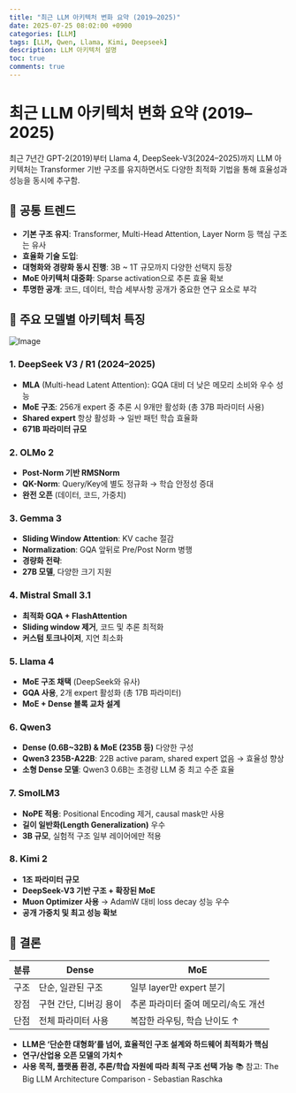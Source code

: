 ```yaml
---
title: "최근 LLM 아키텍처 변화 요약 (2019–2025)"
date: 2025-07-25 08:02:00 +0900
categories: [LLM]
tags: [LLM, Qwen, Llama, Kimi, Deepseek]
description: LLM 아키텍처 설명
toc: true
comments: true
---
```


# 최근 LLM 아키텍처 변화 요약 (2019–2025)

최근 7년간 GPT-2(2019)부터 Llama 4, DeepSeek-V3(2024–2025)까지 LLM 아키텍처는 Transformer 기반 구조를 유지하면서도 다양한 최적화 기법을 통해 효율성과 성능을 동시에 추구함.

## 🔑 공통 트렌드

- **기본 구조 유지**: Transformer, Multi-Head Attention, Layer Norm 등 핵심 구조는 유사
- **효율화 기술 도입**:
- **대형화와 경량화 동시 진행**: 3B ~ 1T 규모까지 다양한 선택지 등장
- **MoE 아키텍처 대중화**: Sparse activation으로 추론 효율 확보
- **투명한 공개**: 코드, 데이터, 학습 세부사항 공개가 중요한 연구 요소로 부각
## 📌 주요 모델별 아키텍처 특징

![Image](https://prod-files-secure.s3.us-west-2.amazonaws.com/e6db513d-ec54-40ff-aa74-2487b0bcfe15/ac24fdd3-febf-45c7-8e99-afb6446591d8/image.png?X-Amz-Algorithm=AWS4-HMAC-SHA256&X-Amz-Content-Sha256=UNSIGNED-PAYLOAD&X-Amz-Credential=ASIAZI2LB4666SBW63ZH%2F20250805%2Fus-west-2%2Fs3%2Faws4_request&X-Amz-Date=20250805T061209Z&X-Amz-Expires=3600&X-Amz-Security-Token=IQoJb3JpZ2luX2VjEB4aCXVzLXdlc3QtMiJGMEQCIFUGgklhTuOwZ4OnI8PQXX5GR5uTCisWs2OLJ2W2Z5vLAiAct3tmvA7WWAIYjvFYukEFygIuqi5tZcl3BPgS2w8s6yr%2FAwhXEAAaDDYzNzQyMzE4MzgwNSIMQASYy0md595dQFOtKtwDdXoIPiAxYwoBNidzg6x4Czt4FMmOLnJ60kQsttdQrL4jIv7cSL%2FsvN3FfyJEjqseDLGwTN3UEg3ToBiq8sCg6wqHujqP2unn2jQL3yxWFrL2qRrsSjVFhiFlu%2BEfXA6hj0WV9VgEdmPK%2BpbRfhj%2B4cFq%2FmDMzwqyd4vNgL2VvqgByZjZjmzZKUr1lG1%2BNturDMIv58rJW1Fr6Bv8IOw5Mc%2Bnf4DXnsdGDrjuIn6YUTdnLy35d%2Bej4VgVZqiyAXQxcIn8OSrxNw0QWAYGjLdoMXsXmyPmsGJkPHGBqI%2BtvUeumZrJKcgEaATeg%2FxtnQOrOycWW7kKu8f%2FwqQtd9BrMagnkDKlpZqMyosfxPSc5jqJ4S1KDWiTTmpmdP5wyrOPB3kR9Xnfyp1LuXZIuKhtNkIFKp3qpsXfme2wjCQIUQFP8Z5GbRxc%2BpDyWg7QtE7VsYV5nL99ZQqtyvAzy1vo%2B7eq83SyzaeueJIaqLu0NG8yoxPwOZxeD3V7pyiLvmSH7sKHpmE9W8qvpAlCGr4uGiw6AvPLV9pBfv7kCE6IODyU4B0SD6cfD%2FSnhMemKG3xCVPNwQKVLYAeGQ5%2BEarHBjTQwPhVS1GPovltf6WVNGk%2BzV9QJHgFK%2FqA8egw27PGxAY6pgF3ffyRZui%2BJtbMLIoD2M2VFyNEJNyfR1lLXCSgg9cp93f6zgxQ%2BvjjFHmP4LMRpJNjjUkbpLsvUDgivA18i2HADbPQX%2FYYFrPyaudAyJd94E2GLOjQ9s4V8CHj6dTmOZs3U4dE2PBfPEZfuQBjs9zUDlCc2feNuEigjT6p3Y6fEuJtmw0lCKryGNOSZTuvIXaPAkE2w%2B4Q%2BN281wsQERKgXgASwNY2&X-Amz-Signature=3e268fddffee3e5dd208339328058c2db92a87e932450da14771a73b1c9cb07c&X-Amz-SignedHeaders=host&x-amz-checksum-mode=ENABLED&x-id=GetObject)

### 1. DeepSeek V3 / R1 (2024–2025)

- **MLA** (Multi-head Latent Attention): GQA 대비 더 낮은 메모리 소비와 우수 성능
- **MoE 구조**: 256개 expert 중 추론 시 9개만 활성화 (총 37B 파라미터 사용)
- **Shared expert** 항상 활성화 → 일반 패턴 학습 효율화
- **671B 파라미터 규모**
### 2. OLMo 2

- **Post-Norm 기반 RMSNorm**
- **QK-Norm**: Query/Key에 별도 정규화 → 학습 안정성 증대
- **완전 오픈** (데이터, 코드, 가중치)
### 3. Gemma 3

- **Sliding Window Attention**: KV cache 절감
- **Normalization**: GQA 앞뒤로 Pre/Post Norm 병행
- **경량화 전략**:
- **27B 모델**, 다양한 크기 지원
### 4. Mistral Small 3.1

- **최적화 GQA + FlashAttention**
- **Sliding window 제거**, 코드 및 추론 최적화
- **커스텀 토크나이저**, 지연 최소화
### 5. Llama 4

- **MoE 구조 채택** (DeepSeek와 유사)
- **GQA 사용**, 2개 expert 활성화 (총 17B 파라미터)
- **MoE + Dense 블록 교차 설계**
### 6. Qwen3

- **Dense (0.6B~32B) & MoE (235B 등)** 다양한 구성
- **Qwen3 235B-A22B**: 22B active param, shared expert 없음 → 효율성 향상
- **소형 Dense 모델**: Qwen3 0.6B는 초경량 LLM 중 최고 수준 효율
### 7. SmolLM3

- **NoPE 적용**: Positional Encoding 제거, causal mask만 사용
- **길이 일반화(Length Generalization)** 우수
- **3B 규모**, 실험적 구조 일부 레이어에만 적용
### 8. Kimi 2

- **1조 파라미터 규모**
- **DeepSeek-V3 기반 구조 + 확장된 MoE**
- **Muon Optimizer 사용** → AdamW 대비 loss decay 성능 우수
- **공개 가중치 및 최고 성능 확보**
## 🧩 결론

| 분류 | Dense | MoE |
| --- | --- | --- |
| 구조 | 단순, 일관된 구조 | 일부 layer만 expert 분기 |
| 장점 | 구현 간단, 디버깅 용이 | 추론 파라미터 줄여 메모리/속도 개선 |
| 단점 | 전체 파라미터 사용 | 복잡한 라우팅, 학습 난이도 ↑ |

- **LLM은 ‘단순한 대형화’를 넘어, 효율적인 구조 설계와 하드웨어 최적화가 핵심**
- **연구/산업용 오픈 모델의 가치↑**
- **사용 목적, 플랫폼 환경, 추론/학습 자원에 따라 최적 구조 선택 가능**
📚 참고: The Big LLM Architecture Comparison - Sebastian Raschka


